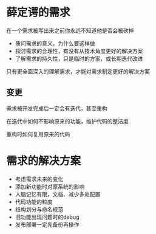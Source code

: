 # 薛定谔的需求
在一个需求被写出来之前你永远不知道他是否会被砍掉

- 质问需求的意义，为什么要这样做
- 探讨需求的合理性，有没有从技术角度更好的解决方案
- 了解需求的持久性，只是临时的方案，或长期迭代改进

只有更全面深入的理解需求，才能对需求制定更好的解决方案

## 变更
需求被开发完成后一定会有迭代，甚至重构

在迭代中如何不影响原来的功能，维护代码的整洁度

重构时如何复用原来的代码

# 需求的解决方案


- 考虑需求未来的变化
- 添加新功能时对原系统的影响
- 人脑记忆有限，文档、减少多处配置
- 代码功能的粒度
- 结构划分与命名规范
- 旧功能出现问题时的debug
- 发布部署一定先备份再操作